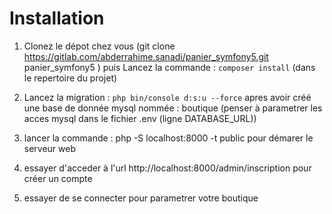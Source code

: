 # Installation
1. Clonez le dépot chez vous (git clone https://gitlab.com/abderrahime.sanadi/panier_symfony5.git panier_symfony5
) puis Lancez la commande : `composer install` (dans le repertoire du projet)
2. Lancez la migration : `php bin/console d:s:u --force` apres avoir créé une base de donnée mysql nommée : boutique (penser à parametrer les acces mysql dans le fichier .env (ligne DATABASE_URL))
3. lancer la commande : php -S localhost:8000 -t public pour démarer le serveur web

4. essayer d'acceder à l'url http://localhost:8000/admin/inscription pour créer un compte
5. essayer de se connecter pour parametrer votre boutique

